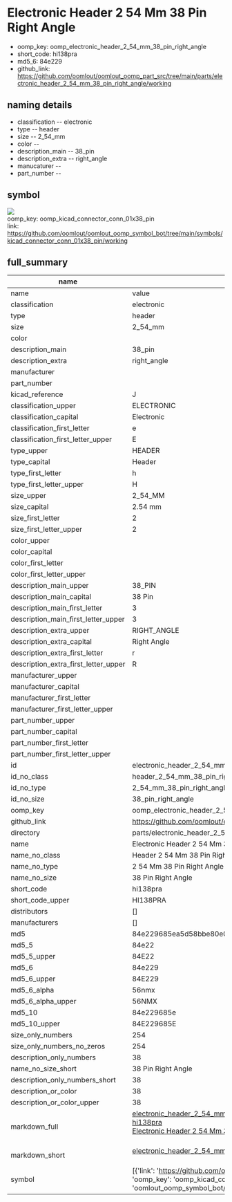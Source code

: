 # Electronic Header 2 54 Mm 38 Pin Right Angle

  
* oomp_key: oomp_electronic_header_2_54_mm_38_pin_right_angle 
* short_code: hi138pra
* md5_6: 84e229  
* github_link: https://github.com/oomlout/oomlout_oomp_part_src/tree/main/parts/electronic_header_2_54_mm_38_pin_right_angle/working  
## naming details
* classification -- electronic
* type -- header
* size -- 2_54_mm
* color -- 
* description_main -- 38_pin
* description_extra -- right_angle
* manucaturer -- 
* part_number -- 



## symbol

![](symbol/{index}}/working/working_600.png)  
oomp_key: oomp_kicad_connector_conn_01x38_pin  
link: https://github.com/oomlout/oomlout_oomp_symbol_bot/tree/main/symbols/kicad_connector_conn_01x38_pin/working  


## full_summary
| name | value | 
| --- | --- | 
| name | value | 
| classification | electronic | 
| type | header | 
| size | 2_54_mm | 
| color |  | 
| description_main | 38_pin | 
| description_extra | right_angle | 
| manufacturer |  | 
| part_number |  | 
| kicad_reference | J | 
| classification_upper | ELECTRONIC | 
| classification_capital | Electronic | 
| classification_first_letter | e | 
| classification_first_letter_upper | E | 
| type_upper | HEADER | 
| type_capital | Header | 
| type_first_letter | h | 
| type_first_letter_upper | H | 
| size_upper | 2_54_MM | 
| size_capital | 2.54 mm | 
| size_first_letter | 2 | 
| size_first_letter_upper | 2 | 
| color_upper |  | 
| color_capital |  | 
| color_first_letter |  | 
| color_first_letter_upper |  | 
| description_main_upper | 38_PIN | 
| description_main_capital | 38 Pin | 
| description_main_first_letter | 3 | 
| description_main_first_letter_upper | 3 | 
| description_extra_upper | RIGHT_ANGLE | 
| description_extra_capital | Right Angle | 
| description_extra_first_letter | r | 
| description_extra_first_letter_upper | R | 
| manufacturer_upper |  | 
| manufacturer_capital |  | 
| manufacturer_first_letter |  | 
| manufacturer_first_letter_upper |  | 
| part_number_upper |  | 
| part_number_capital |  | 
| part_number_first_letter |  | 
| part_number_first_letter_upper |  | 
| id | electronic_header_2_54_mm_38_pin_right_angle | 
| id_no_class | header_2_54_mm_38_pin_right_angle | 
| id_no_type | 2_54_mm_38_pin_right_angle | 
| id_no_size | 38_pin_right_angle | 
| oomp_key | oomp_electronic_header_2_54_mm_38_pin_right_angle | 
| github_link | https://github.com/oomlout/oomlout_oomp_part_src/tree/main/parts/electronic_header_2_54_mm_38_pin_right_angle/working | 
| directory | parts/electronic_header_2_54_mm_38_pin_right_angle | 
| name | Electronic Header 2 54 Mm 38 Pin Right Angle | 
| name_no_class | Header 2 54 Mm 38 Pin Right Angle | 
| name_no_type | 2 54 Mm 38 Pin Right Angle | 
| name_no_size | 38 Pin Right Angle | 
| short_code | hi138pra | 
| short_code_upper | HI138PRA | 
| distributors | [] | 
| manufacturers | [] | 
| md5 | 84e229685ea5d58bbe80e0919c3187c7 | 
| md5_5 | 84e22 | 
| md5_5_upper | 84E22 | 
| md5_6 | 84e229 | 
| md5_6_upper | 84E229 | 
| md5_6_alpha | 56nmx | 
| md5_6_alpha_upper | 56NMX | 
| md5_10 | 84e229685e | 
| md5_10_upper | 84E229685E | 
| size_only_numbers | 254 | 
| size_only_numbers_no_zeros | 254 | 
| description_only_numbers | 38 | 
| name_no_size_short | 38 Pin Right Angle | 
| description_only_numbers_short | 38 | 
| description_or_color | 38 | 
| description_or_color_upper | 38 | 
| markdown_full | [electronic_header_2_54_mm_38_pin_right_angle](https://github.com/oomlout/oomlout_oomp_part_src/tree/main/parts/electronic_header_2_54_mm_38_pin_right_angle/working)<br>[hi138pra](https://github.com/oomlout/oomlout_oomp_part_src/tree/main/parts/electronic_header_2_54_mm_38_pin_right_angle/working)<br>[Electronic Header 2 54 Mm 38 Pin Right Angle](https://github.com/oomlout/oomlout_oomp_part_src/tree/main/parts/electronic_header_2_54_mm_38_pin_right_angle/working)<br><br> | 
| markdown_short | [electronic_header_2_54_mm_38_pin_right_angle](https://github.com/oomlout/oomlout_oomp_part_src/tree/main/parts/electronic_header_2_54_mm_38_pin_right_angle/working)<br><br> | 
| symbol | [{'link': 'https://github.com/oomlout/oomlout_oomp_symbol_bot/tree/main/symbols/kicad_connector_conn_01x38_pin', 'oomp_key': 'oomp_kicad_connector_conn_01x38_pin', 'directory': 'oomlout_oomp_symbol_bot/symbols/kicad_connector_conn_01x38_pin//working/working.kicad_sym', 'index': 0}] | 
